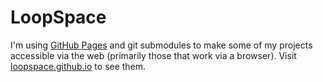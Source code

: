 # LoopSpace

I'm using [GitHub Pages](https://pages.github.com/) and git submodules to make some of my projects accessible via the web (primarily those that work via a browser).  Visit [loopspace.github.io](http://loopspace.github.io) to see them.
